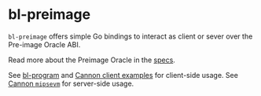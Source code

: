 # bl-preimage

`bl-preimage` offers simple Go bindings to interact as client or sever over the Pre-image Oracle ABI.

Read more about the Preimage Oracle in the [specs](../specs/fault-proof.md).

See [bl-program](../bl-program) and [Cannon client examples](../cannon/example) for client-side usage.
See [Cannon `mipsevm`](../cannon/mipsevm) for server-side usage.

